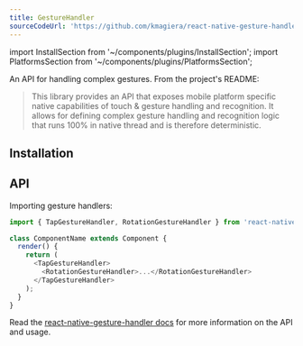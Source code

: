 ```yaml
---
title: GestureHandler
sourceCodeUrl: 'https://github.com/kmagiera/react-native-gesture-handler'
---
```


import InstallSection from '~/components/plugins/InstallSection';
import PlatformsSection from '~/components/plugins/PlatformsSection';

An API for handling complex gestures. From the project's README:

> This library provides an API that exposes mobile platform specific native capabilities of touch & gesture handling and recognition. It allows for defining complex gesture handling and recognition logic that runs 100% in native thread and is therefore deterministic.

<PlatformsSection android emulator ios simulator web />

## Installation

<InstallSection packageName="react-native-gesture-handler" href="https://kmagiera.github.io/react-native-gesture-handler/docs/getting-started.html" />

## API

Importing gesture handlers:

```js
import { TapGestureHandler, RotationGestureHandler } from 'react-native-gesture-handler';

class ComponentName extends Component {
  render() {
    return (
      <TapGestureHandler>
        <RotationGestureHandler>...</RotationGestureHandler>
      </TapGestureHandler>
    );
  }
}
```

Read the [react-native-gesture-handler docs](https://docs.swmansion.com/react-native-gesture-handler/docs/) for more information on the API and usage.
